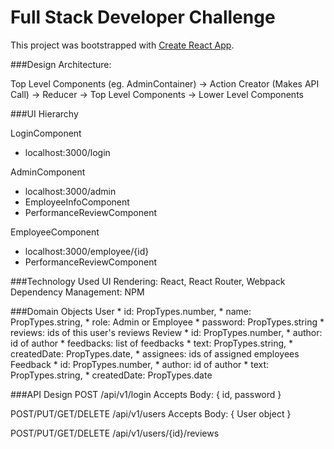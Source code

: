 # Full Stack Developer Challenge

This project was bootstrapped with [Create React App](https://github.com/facebookincubator/create-react-app).

###Design Architecture:

Top Level Components (eg. AdminContainer) -> Action Creator (Makes API Call) -> Reducer -> Top Level Components -> Lower Level Components

###UI Hierarchy

LoginComponent
* localhost:3000/login

AdminComponent
* localhost:3000/admin
* EmployeeInfoComponent
* PerformanceReviewComponent

EmployeeComponent 
* localhost:3000/employee/{id}
* PerformanceReviewComponent

###Technology Used
UI Rendering: React, React Router, Webpack
Dependency Management: NPM

###Domain Objects
User
    * id: PropTypes.number,
    * name: PropTypes.string,
    * role: Admin or Employee
    * password: PropTypes.string
    * reviews: ids of this user's reviews
Review
    * id: PropTypes.number,
    * author: id of author
    * feedbacks: list of feedbacks
    * text: PropTypes.string,
    * createdDate: PropTypes.date,
    * assignees: ids of assigned employees
Feedback
    * id: PropTypes.number,
    * author: id of author
    * text: PropTypes.string,
    * createdDate: PropTypes.date

###API Design
POST /api/v1/login
Accepts Body: { id, password }

POST/PUT/GET/DELETE
/api/v1/users
Accepts Body: { User object }

POST/PUT/GET/DELETE
/api/v1/users/{id}/reviews
